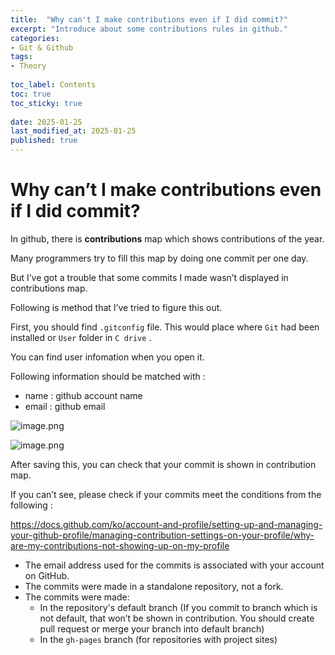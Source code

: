 ```yaml
---
title:  "Why can't I make contributions even if I did commit?"
excerpt: "Introduce about some contributions rules in github."
categories: 
- Git & Github
tags:
- Theory
 
toc_label: Contents
toc: true
toc_sticky: true
 
date: 2025-01-25
last_modified_at: 2025-01-25
published: true
---
```


# Why can’t I make contributions even if I did commit?

In github, there is **contributions** map which shows contributions of the year. 

Many programmers try to fill this map by doing one commit per one day.

But I’ve got a trouble that some commits I made wasn’t displayed in contributions map. 

Following is method that I’ve tried to figure this out. 

First, you should find `.gitconfig` file. This would place where `Git` had been installed or `User` folder in `C drive` . 

You can find user infomation when you open it. 

Following information should be matched with :

- name : github account name
- email : github email

![image.png](https://prod-files-secure.s3.us-west-2.amazonaws.com/8a656925-fc0e-4de1-9947-61a6517e8bb1/093dc8de-91d0-4fb0-823c-402e41c61d6f/image.png)

![image.png](https://prod-files-secure.s3.us-west-2.amazonaws.com/8a656925-fc0e-4de1-9947-61a6517e8bb1/84f094b8-9326-4304-a785-c0ec159b4f39/image.png)

After saving this, you can check that your commit is shown in contribution map.

If you can’t see, please check if your commits meet the conditions from the following : 

https://docs.github.com/ko/account-and-profile/setting-up-and-managing-your-github-profile/managing-contribution-settings-on-your-profile/why-are-my-contributions-not-showing-up-on-my-profile

- The email address used for the commits is associated with your account on GitHub.
- The commits were made in a standalone repository, not a fork.
- The commits were made:
    - In the repository's default branch (If you commit to branch which is not default, that won’t be shown in contribution. You should create pull request or merge your branch into default branch)
    - In the `gh-pages` branch (for repositories with project sites)
